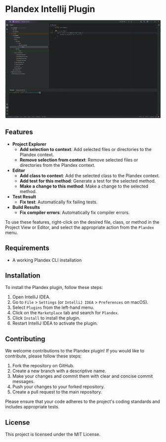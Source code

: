 # Plandex Intellij Plugin

![alt text](demo.gif)

## Features

- **Project Explorer**
  - **Add selection to context**: Add selected files or directories to the Plandex context.
  - **Remove selection from context**: Remove selected files or directories from the Plandex context.
- **Editor**
  - **Add class to context**: Add the selected class to the Plandex context.
  - **Add test for this method**: Generate a test for the selected method.
  - **Make a change to this method**: Make a change to the selected method.
- **Test Result**
  - **Fix test**: Automatically fix failing tests.
- **Build Results**
  - **Fix compiler errors**: Automatically fix compiler errors.

To use these features, right-click on the desired file, class, or method in the Project View or Editor, and select the appropriate action from the `Plandex` menu.

## Requirements

- A working Plandex CLI installation

## Installation

To install the Plandex plugin, follow these steps:

1. Open IntelliJ IDEA.
2. Go to `File` > `Settings` (or `IntelliJ IDEA` > `Preferences` on macOS).
3. Select `Plugins` from the left-hand menu.
4. Click on the `Marketplace` tab and search for `Plandex`.
5. Click `Install` to install the plugin.
6. Restart IntelliJ IDEA to activate the plugin.

## Contributing

We welcome contributions to the Plandex plugin! If you would like to contribute, please follow these steps:

1. Fork the repository on GitHub.
2. Create a new branch with a descriptive name.
3. Make your changes and commit them with clear and concise commit messages.
4. Push your changes to your forked repository.
5. Create a pull request to the main repository.

Please ensure that your code adheres to the project's coding standards and includes appropriate tests.

## License

This project is licensed under the MIT License.




